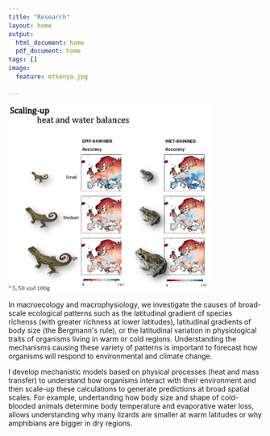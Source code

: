 ```yaml
---
title: "Research"
layout: home
output:
  html_document: home
  pdf_document: home
tags: []
image:
  feature: mtkenya.jpg

---
```


<div class = "row">
  <div class = "column"> 
    <img src="/images/maps.jpg" height="370px" width="400px"> 
  </div>
  <div class = "column"> 
    
<p>In macroecology and macrophysiology, we investigate the causes of broad-scale ecological patterns such as the latitudinal gradient of species richenss (with greater richness at lower latitudes), latitudinal gradients of body size (the Bergmann's rule), or the latitudinal variation in physiological traits of organisms living in warm or cold regions. Understanding the mechanisms causing these variety of patterns is important to forecast how organisms will respond to environmental and climate change. </p>

<p> I develop mechanistic models based on physical processes (heat and mass transfer) to understand how organisms interact with their   environment and then scale-up these calculations to generate predictions at broad spatial scales. For example, undertanding how body size and shape of cold-blooded animals determine body temperature and evaporative water loss, allows understanding why many lizards are smaller at warm latitudes or why amphibians are bigger in dry regions. </p>

  </div>
</div>

